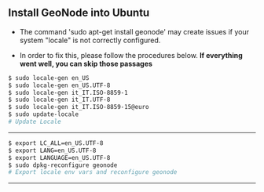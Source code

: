 ## Install GeoNode into Ubuntu

* The command 'sudo apt-get install geonode' may create issues if your system "locale" is not correctly configured.

* In order to fix this, please follow the procedures below. **If everything went well, you can skip those passages**

```bash
$ sudo locale-gen en_US
$ sudo locale-gen en_US.UTF-8
$ sudo locale-gen it_IT.ISO-8859-1
$ sudo locale-gen it_IT.UTF-8
$ sudo locale-gen it_IT.ISO-8859-15@euro
$ sudo update-locale
# Update Locale
```
---

```bash
$ export LC_ALL=en_US.UTF-8
$ export LANG=en_US.UTF-8
$ export LANGUAGE=en_US.UTF-8
$ sudo dpkg-reconfigure geonode
# Export locale env vars and reconfigure geonode
```
---

